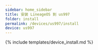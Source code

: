 ```yaml
---
sidebar: home_sidebar
title: 安装 LineageOS 到 us997
folder: install
permalink: /devices/us997/install
device: us997
---
```

{% include templates/device_install.md %}
